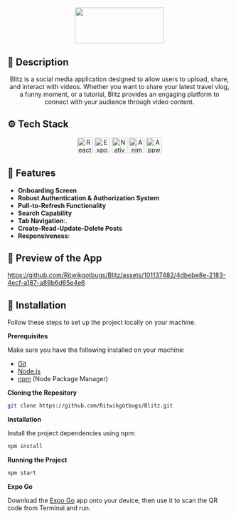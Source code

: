 <h1 align="center">
<img src="https://github.com/Ritwikgotbugs/Blitz/assets/101137482/5d4df5c0-9434-4fc1-8e27-086a9f719710" width=200 height=80>
</h1>

## 🤖 Description
<p align="center">
 Blitz is a social media application designed to allow users to upload, share, and interact with videos. Whether you want to share your latest travel vlog, a funny moment, or a tutorial, Blitz provides an engaging platform to connect with your audience through video content.
</p>

## ⚙️ Tech Stack

<p align="center">
  <img src="https://img.shields.io/badge/React_Native-35232A?style=for-the-badge&logo=react&logoColor=61DAFB" alt="React Native" height="35"/>
  <img src="https://img.shields.io/badge/Expo-1B1F23?style=for-the-badge&logo=expo&logoColor=white" alt="Expo" height="35"/>
  <img src="https://img.shields.io/badge/Nativewind-5B21B6?style=for-the-badge&logo=tailwindcss&logoColor=white" alt="Nativewind" height="35"/>
  <img src="https://img.shields.io/badge/Animatable-FFDD00?style=for-the-badge&logo=animatable&logoColor=black" alt="Animatable" height="35"/>
  <img src="https://img.shields.io/badge/Appwrite-F02E65?style=for-the-badge&logo=appwrite&logoColor=white" alt="Appwrite" height="35"/>
</p>

## <a name="features">🔋 Features</a>

- **Onboarding Screen**
- **Robust Authentication & Authorization System**
- **Pull-to-Refresh Functionality** 
- **Search Capability**
- **Tab Navigation**:.
- **Create-Read-Update-Delete Posts**
- **Responsiveness**:


## 🎥 Preview of the App

https://github.com/Ritwikgotbugs/Blitz/assets/101137482/4dbebe8e-2183-4ecf-a187-a89b6d65e4e6

##  🚀 Installation

Follow these steps to set up the project locally on your machine.

**Prerequisites**

Make sure you have the following installed on your machine:

- [Git](https://git-scm.com/)
- [Node.js](https://nodejs.org/en)
- [npm](https://www.npmjs.com/) (Node Package Manager)

**Cloning the Repository**

```bash
git clone https://github.com/Ritwikgotbugs/Blitz.git
```

**Installation**

Install the project dependencies using npm:

```bash
npm install
```

**Running the Project**

```bash
npm start
```

**Expo Go**

Download the [Expo Go](https://expo.dev/go) app onto your device, then use it to scan the QR code from Terminal and run.

